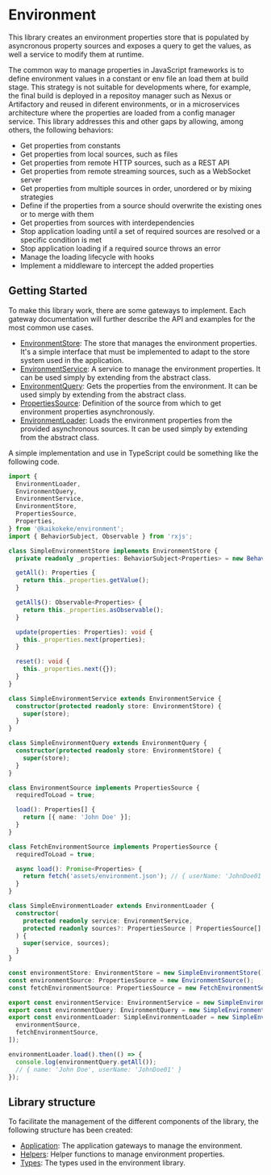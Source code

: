 # Environment

This library creates an environment properties store that is populated by asyncronous property sources and exposes a query to get the values, as well a service to modify them at runtime.

The common way to manage properties in JavaScript frameworks is to define environment values in a constant or env file an load them at build stage. This strategy is not suitable for developments where, for example, the final build is deployed in a repositoy manager such as Nexus or Artifactory and reused in diferent environments, or in a microservices architecture where the properties are loaded from a config manager service. This library addresses this and other gaps by allowing, among others, the following behaviors:

- Get properties from constants
- Get properties from local sources, such as files
- Get properties from remote HTTP sources, such as a REST API
- Get properties from remote streaming sources, such as a WebSocket server
- Get properties from multiple sources in order, unordered or by mixing strategies
- Define if the properties from a source should overwrite the existing ones or to merge with them
- Get properties from sources with interdependencies
- Stop application loading until a set of required sources are resolved or a specific condition is met
- Stop application loading if a required source throws an error
- Manage the loading lifecycle with hooks
- Implement a middleware to intercept the added properties

## Getting Started

To make this library work, there are some gateways to implement. Each gateway documentation will further describe the API and examples for the most common use cases.

- [EnvironmentStore](./src/lib/application/environment-store.gateway.md): The store that manages the environment properties. It's a simple interface that must be implemented to adapt to the store system used in the application.
- [EnvironmentService](./src/lib/application/environment-service.gateway.md): A service to manage the environment properties. It can be used simply by extending from the abstract class.
- [EnvironmentQuery](./src/lib/application/environment-query.gateway.md): Gets the properties from the environment. It can be used simply by extending from the abstract class.
- [PropertiesSource](./src/lib/application/properties-source.gateway.md): Definition of the source from which to get environment properties asynchronously.
- [EnvironmentLoader](./src/lib/application/environment-loader.gateway.md): Loads the environment properties from the provided asynchronous sources. It can be used simply by extending from the abstract class.

A simple implementation and use in TypeScript could be something like the following code.

```ts
import {
  EnvironmentLoader,
  EnvironmentQuery,
  EnvironmentService,
  EnvironmentStore,
  PropertiesSource,
  Properties,
} from '@kaikokeke/environment';
import { BehaviorSubject, Observable } from 'rxjs';

class SimpleEnvironmentStore implements EnvironmentStore {
  private readonly _properties: BehaviorSubject<Properties> = new BehaviorSubject({});

  getAll(): Properties {
    return this._properties.getValue();
  }

  getAll$(): Observable<Properties> {
    return this._properties.asObservable();
  }

  update(properties: Properties): void {
    this._properties.next(properties);
  }

  reset(): void {
    this._properties.next({});
  }
}

class SimpleEnvironmentService extends EnvironmentService {
  constructor(protected readonly store: EnvironmentStore) {
    super(store);
  }
}

class SimpleEnvironmentQuery extends EnvironmentQuery {
  constructor(protected readonly store: EnvironmentStore) {
    super(store);
  }
}

class EnvironmentSource implements PropertiesSource {
  requiredToLoad = true;

  load(): Properties[] {
    return [{ name: 'John Doe' }];
  }
}

class FetchEnvironmentSource implements PropertiesSource {
  requiredToLoad = true;

  async load(): Promise<Properties> {
    return fetch('assets/environment.json'); // { userName: 'JohnDoe01' }
  }
}

class SimpleEnvironmentLoader extends EnvironmentLoader {
  constructor(
    protected readonly service: EnvironmentService,
    protected readonly sources?: PropertiesSource | PropertiesSource[],
  ) {
    super(service, sources);
  }
}

const environmentStore: EnvironmentStore = new SimpleEnvironmentStore();
const environmentSource: PropertiesSource = new EnvironmentSource();
const fetchEnvironmentSource: PropertiesSource = new FetchEnvironmentSource();

export const environmentService: EnvironmentService = new SimpleEnvironmentService(environmentStore);
export const environmentQuery: EnvironmentQuery = new SimpleEnvironmentQuery(environmentStore);
export const environmentLoader: SimpleEnvironmentLoader = new SimpleEnvironmentLoader(environmentService, [
  environmentSource,
  fetchEnvironmentSource,
]);

environmentLoader.load().then(() => {
  console.log(environmentQuery.getAll());
  // { name: 'John Doe', userName: 'JohnDoe01' }
});
```

## Library structure

To facilitate the management of the different components of the library, the following structure has been created:

- [Application](./src/lib/application/README.md): The application gateways to manage the environment.
- [Helpers](./src/lib/helpers/README.md): Helper functions to manage environment properties.
- [Types](./src/lib/types/README.md): The types used in the environment library.
